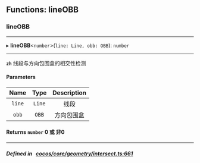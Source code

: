 ## Functions: lineOBB

### lineOBB


___
▸ **lineOBB**<`number`\>(`line: Line, obb: OBB`): `number`
___


**`zh`** 
线段与方向包围盒的相交性检测



#### Parameters

| Name | Type | Description |
| :------: | :------: | :------: |
| `line` | `Line` | 线段  |
| `obb` | `OBB` | 方向包围盒  |

#### Returns `number` 0 或 非0

___


##### Defined in &nbsp;   [cocos/core/geometry/intersect.ts:661](https://github.com/cocos-creator/engine/blob/c7bf6b8a9/cocos/core/geometry/intersect.ts#L661)&nbsp;
